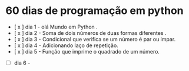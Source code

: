 # 60 dias de programação em python 

- [ x ] dia 1 - olá Mundo em Python .
- [ x ] dia 2 - Soma de dois números de duas formas diferentes .
- [ x ] dia 3 - Condicional que verifica se um número é par ou impar. 
- [ x ] dia 4 - Adicionando laço de repetição.
- [ x ] dia 5 -  Função que imprime o quadrado de um número.
- [  ] dia 6 -
